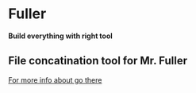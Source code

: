 # Fuller #
**Build everything with right tool**

## File concatination tool for Mr. Fuller ##
[For more info about go there](https://github.com/fullerjs/fuller)

